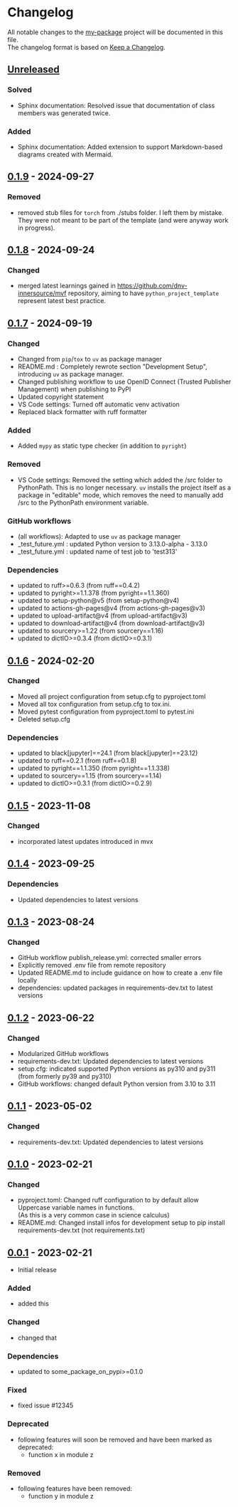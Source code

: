 # Changelog

All notable changes to the [my-package] project will be documented in this file.<br>
The changelog format is based on [Keep a Changelog](https://keepachangelog.com/en/1.0.0/).

## [Unreleased]

### Solved
* Sphinx documentation: Resolved issue that documentation of class members was generated twice.

### Added
* Sphinx documentation: Added extension to support Markdown-based diagrams created with Mermaid.


## [0.1.9] - 2024-09-27

### Removed
* removed stub files for `torch` from ./stubs folder.  I left them by mistake. They were not meant to be part of the template (and were anyway work in progress).


## [0.1.8] - 2024-09-24

### Changed
* merged latest learnings gained in https://github.com/dnv-innersource/mvf repository, aiming to have `python_project_template` represent latest best practice.


## [0.1.7] - 2024-09-19

### Changed
* Changed from `pip`/`tox` to `uv` as package manager
* README.md : Completely rewrote section "Development Setup", introducing `uv` as package manager.
* Changed publishing workflow to use OpenID Connect (Trusted Publisher Management) when publishing to PyPI
* Updated copyright statement
* VS Code settings: Turned off automatic venv activation
* Replaced black formatter with ruff formatter

### Added
* Added `mypy` as static type checker (in addition to `pyright`)

### Removed
* VS Code settings: Removed the setting which added the /src folder to PythonPath. This is no longer necessary. `uv` installs the project itself as a package in "editable" mode, which removes the need to manually add /src to the PythonPath environment variable.

### GitHub workflows
* (all workflows): Adapted to use `uv` as package manager
* _test_future.yml : updated Python version to 3.13.0-alpha - 3.13.0
* _test_future.yml : updated name of test job to 'test313'

### Dependencies
* updated to ruff>=0.6.3  (from ruff==0.4.2)
* updated to pyright>=1.1.378  (from pyright==1.1.360)
* updated to setup-python@v5  (from setup-python@v4)
* updated to actions-gh-pages@v4  (from actions-gh-pages@v3)
* updated to upload-artifact@v4  (from upload-artifact@v3)
* updated to download-artifact@v4  (from download-artifact@v3)
* updated to sourcery>=1.22  (from sourcery==1.16)
* updated to dictIO>=0.3.4  (from dictIO>=0.3.1)


## [0.1.6] - 2024-02-20

### Changed
* Moved all project configuration from setup.cfg to pyproject.toml
* Moved all tox configuration from setup.cfg to tox.ini.
* Moved pytest configuration from pyproject.toml to pytest.ini
* Deleted setup.cfg

### Dependencies
* updated to black[jupyter]==24.1  (from black[jupyter]==23.12)
* updated to ruff==0.2.1  (from ruff==0.1.8)
* updated to pyright==1.1.350  (from pyright==1.1.338)
* updated to sourcery==1.15  (from sourcery==1.14)
* updated to dictIO>=0.3.1  (from dictIO>=0.2.9)


## [0.1.5] - 2023-11-08

### Changed

* incorporated latest updates introduced in mvx


## [0.1.4] - 2023-09-25

### Dependencies

* Updated dependencies to latest versions


## [0.1.3] - 2023-08-24

### Changed

* GitHub workflow publish_release.yml: corrected smaller errors
* Explicitly removed .env file from remote repository
* Updated README.md to include guidance on how to create a .env file locally
* dependencies: updated packages in requirements-dev.txt to latest versions


## [0.1.2] - 2023-06-22

### Changed

* Modularized GitHub workflows
* requirements-dev.txt: Updated dependencies to latest versions
* setup.cfg: indicated supported Python versions as py310 and py311 <br>
  (from formerly py39 and py310)
* GitHub workflows: changed default Python version from 3.10 to 3.11


## [0.1.1] - 2023-05-02

### Changed

* requirements-dev.txt: Updated dependencies to latest versions


## [0.1.0] - 2023-02-21

### Changed

* pyproject.toml: Changed ruff configuration to by default allow Uppercase variable names in functions. <br>
(As this is a very common case in science calculus)
* README.md: Changed install infos for development setup to pip install requirements-dev.txt (not requirements.txt)


## [0.0.1] - 2023-02-21

* Initial release

### Added

* added this

### Changed

* changed that

### Dependencies

* updated to some_package_on_pypi>=0.1.0

### Fixed

* fixed issue #12345

### Deprecated

* following features will soon be removed and have been marked as deprecated:
    * function x in module z

### Removed

* following features have been removed:
    * function y in module z


<!-- Markdown link & img dfn's -->
[unreleased]: https://github.com/dnv-innersource/my-package/compare/v0.1.9...HEAD
[0.1.9]: https://github.com/dnv-innersource/my-package/releases/tag/v0.1.8...v0.1.9
[0.1.8]: https://github.com/dnv-innersource/my-package/releases/tag/v0.1.7...v0.1.8
[0.1.7]: https://github.com/dnv-innersource/my-package/releases/tag/v0.1.6...v0.1.7
[0.1.6]: https://github.com/dnv-innersource/my-package/releases/tag/v0.1.5...v0.1.6
[0.1.5]: https://github.com/dnv-innersource/my-package/releases/tag/v0.1.4...v0.1.5
[0.1.4]: https://github.com/dnv-innersource/my-package/releases/tag/v0.1.3...v0.1.4
[0.1.3]: https://github.com/dnv-innersource/my-package/releases/tag/v0.1.2...v0.1.3
[0.1.2]: https://github.com/dnv-innersource/my-package/releases/tag/v0.1.1...v0.1.2
[0.1.1]: https://github.com/dnv-innersource/my-package/releases/tag/v0.1.0...v0.1.1
[0.1.0]: https://github.com/dnv-innersource/my-package/releases/tag/v0.0.1...v0.1.0
[0.0.1]: https://github.com/dnv-innersource/my-package/releases/tag/v0.0.1
[my-package]: https://github.com/dnv-innersource/my-package
